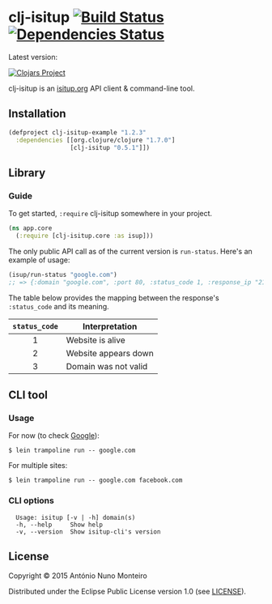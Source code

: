 # clj-isitup [![Build Status](https://travis-ci.org/anmonteiro/isitup.svg)](https://travis-ci.org/anmonteiro/isitup) [![Dependencies Status](http://jarkeeper.com/anmonteiro/isitup/status.svg)](http://jarkeeper.com/anmonteiro/isitup)

Latest version:

[![Clojars Project](http://clojars.org/clj-isitup/latest-version.svg)](http://clojars.org/clj-isitup)

clj-isitup is an [isitup.org](http://isitup.org) API client & command-line tool.

## Installation

```clojure
(defproject clj-isitup-example "1.2.3"
  :dependencies [[org.clojure/clojure "1.7.0"]
                 [clj-isitup "0.5.1"]])
```

## Library

### Guide

To get started, `:require` clj-isitup somewhere in your project.

```clojure
(ns app.core
  (:require [clj-isitup.core :as isup]))
```

The only public API call as of the current version is `run-status`. Here's an example of usage:

```clojure
(isup/run-status "google.com")
;; => {:domain "google.com", :port 80, :status_code 1, :response_ip "216.58.211.206", :response_code 302, :response_time 0.085}
```

The table below provides the mapping between the response's `:status_code` and its meaning.

| `status_code` |    Interpretation    |
| :-----------: | -------------------- |
|       1       | Website is alive     |
|       2       | Website appears down |
|       3       | Domain was not valid |


## CLI tool

### Usage

For now (to check [Google](http://google.com)):

    $ lein trampoline run -- google.com

For multiple sites:

    $ lein trampoline run -- google.com facebook.com

### CLI options

```shell
  Usage: isitup [-v | -h] domain(s)
  -h, --help     Show help
  -v, --version  Show isitup-cli's version
```


## License

Copyright © 2015 António Nuno Monteiro

Distributed under the Eclipse Public License version 1.0 (see [LICENSE](./LICENSE)).
